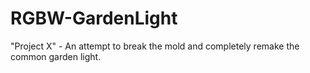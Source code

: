 # RGBW-GardenLight
"Project X" - An attempt to break the mold and completely remake the common garden light.
